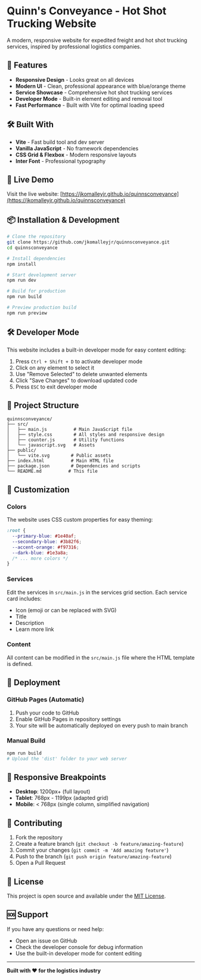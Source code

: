 # Quinn's Conveyance - Hot Shot Trucking Website

A modern, responsive website for expedited freight and hot shot trucking services, inspired by professional logistics companies.

## 🚛 Features

- **Responsive Design** - Looks great on all devices
- **Modern UI** - Clean, professional appearance with blue/orange theme
- **Service Showcase** - Comprehensive hot shot trucking services
- **Developer Mode** - Built-in element editing and removal tool
- **Fast Performance** - Built with Vite for optimal loading speed

## 🛠️ Built With

- **Vite** - Fast build tool and dev server
- **Vanilla JavaScript** - No framework dependencies
- **CSS Grid & Flexbox** - Modern responsive layouts
- **Inter Font** - Professional typography

## 🚀 Live Demo

Visit the live website: [https://jkomalleyjr.github.io/quinnsconveyance](https://jkomalleyjr.github.io/quinnsconveyance)

## 📦 Installation & Development

```bash
# Clone the repository
git clone https://github.com/jkomalleyjr/quinnsconveyance.git
cd quinnsconveyance

# Install dependencies
npm install

# Start development server
npm run dev

# Build for production
npm run build

# Preview production build
npm run preview
```

## 🛠️ Developer Mode

This website includes a built-in developer mode for easy content editing:

1. Press `Ctrl + Shift + D` to activate developer mode
2. Click on any element to select it
3. Use "Remove Selected" to delete unwanted elements
4. Click "Save Changes" to download updated code
5. Press `ESC` to exit developer mode

## 📁 Project Structure

```
quinnsconveyance/
├── src/
│   ├── main.js          # Main JavaScript file
│   ├── style.css        # All styles and responsive design
│   ├── counter.js       # Utility functions
│   └── javascript.svg   # Assets
├── public/
│   └── vite.svg        # Public assets
├── index.html          # Main HTML file
├── package.json        # Dependencies and scripts
└── README.md          # This file
```

## 🎨 Customization

### Colors
The website uses CSS custom properties for easy theming:

```css
:root {
  --primary-blue: #1e40af;
  --secondary-blue: #3b82f6;
  --accent-orange: #f97316;
  --dark-blue: #1e3a8a;
  /* ... more colors */
}
```

### Services
Edit the services in `src/main.js` in the services grid section. Each service card includes:
- Icon (emoji or can be replaced with SVG)
- Title
- Description
- Learn more link

### Content
All content can be modified in the `src/main.js` file where the HTML template is defined.

## 🚀 Deployment

### GitHub Pages (Automatic)
1. Push your code to GitHub
2. Enable GitHub Pages in repository settings
3. Your site will be automatically deployed on every push to main branch

### Manual Build
```bash
npm run build
# Upload the 'dist' folder to your web server
```

## 📱 Responsive Breakpoints

- **Desktop**: 1200px+ (full layout)
- **Tablet**: 768px - 1199px (adapted grid)
- **Mobile**: < 768px (single column, simplified navigation)

## 🤝 Contributing

1. Fork the repository
2. Create a feature branch (`git checkout -b feature/amazing-feature`)
3. Commit your changes (`git commit -m 'Add amazing feature'`)
4. Push to the branch (`git push origin feature/amazing-feature`)
5. Open a Pull Request

## 📄 License

This project is open source and available under the [MIT License](LICENSE).

## 🆘 Support

If you have any questions or need help:
- Open an issue on GitHub
- Check the developer console for debug information
- Use the built-in developer mode for content editing

---

**Built with ❤️ for the logistics industry**